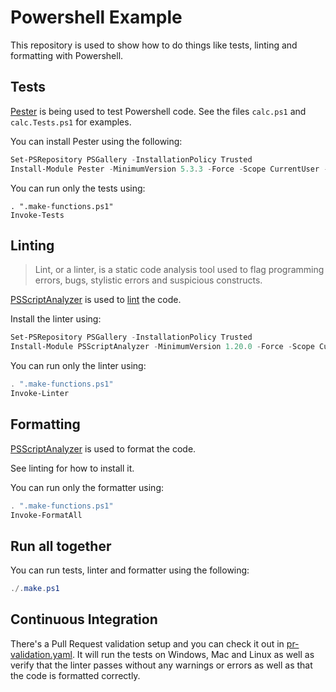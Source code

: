 # Powershell Example

This repository is used to show how to do things like tests, linting and formatting with Powershell.

## Tests

[Pester](https://pester.dev/) is being used to test Powershell code. See the files `calc.ps1` and `calc.Tests.ps1` for examples.

You can install Pester using the following:

```powershell
Set-PSRepository PSGallery -InstallationPolicy Trusted
Install-Module Pester -MinimumVersion 5.3.3 -Force -Scope CurrentUser -ErrorAction Stop
```

You can run only the tests using:

```
. ".make-functions.ps1"
Invoke-Tests
```

## Linting

> Lint, or a linter, is a static code analysis tool used to flag programming errors, bugs, stylistic errors and suspicious constructs.

[PSScriptAnalyzer](https://github.com/PowerShell/PSScriptAnalyzer) is used to [lint](<https://en.wikipedia.org/wiki/Lint_(software)>) the code.

Install the linter using:

```powershell
Set-PSRepository PSGallery -InstallationPolicy Trusted
Install-Module PSScriptAnalyzer -MinimumVersion 1.20.0 -Force -Scope CurrentUser -ErrorAction Stop
```

You can run only the linter using:

```powershell
. ".make-functions.ps1"
Invoke-Linter
```

## Formatting

[PSScriptAnalyzer](https://github.com/PowerShell/PSScriptAnalyzer) is used to format the code.

See linting for how to install it.

You can run only the formatter using:

```powershell
. ".make-functions.ps1"
Invoke-FormatAll
```

## Run all together

You can run tests, linter and formatter using the following:

```powershell
./.make.ps1
```

## Continuous Integration

There's a Pull Request validation setup and you can check it out in [pr-validation.yaml](.github/workflow/pr-validation.yaml). It will run the tests on Windows, Mac and Linux as well as verify that the linter passes without any warnings or errors as well as that the code is formatted correctly.
